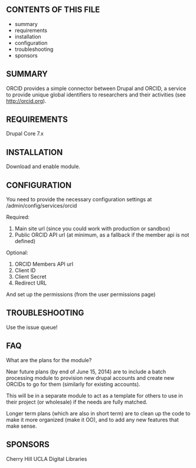 CONTENTS OF THIS FILE
---------------------

 * summary
 * requirements
 * installation
 * configuration
 * troubleshooting
 * sponsors

SUMMARY
-------

ORCID provides a simple connector between Drupal and ORCID, a service to
provide unique global identifiers to researchers and their activities
(see http://orcid.org).

REQUIREMENTS
------------

Drupal Core 7.x

INSTALLATION
------------

Download and enable module.

CONFIGURATION
-------------

You need to provide the necessary configuration settings at /admin/config/services/orcid

Required:

1. Main site url (since you could work with production or sandbox)
1. Public ORCID API url (at minimum, as a fallback if the member api is not defined)

Optional:

1. ORCID Members API url
1. Client ID
1. Client Secret
1. Redirect URL

And set up the permissions (from the user permissions page)

TROUBLESHOOTING
---------------

Use the issue queue!

FAQ
---

What are the plans for the module?

Near future plans (by end of June 15, 2014) are to include a batch processing
module to provision new drupal accounts and create new ORCIDs to go for them (similarly for existing accounts).

This will be in a separate module to act as a template for others to use in
their project (or wholesale) if the needs are fully matched.

Longer term plans (which are also in short term) are to clean up the code to
make it more organized (make it OO), and to add any new features that make
sense.

SPONSORS
--------

Cherry Hill
UCLA Digital Libraries
